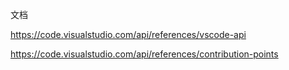 文档

https://code.visualstudio.com/api/references/vscode-api

https://code.visualstudio.com/api/references/contribution-points